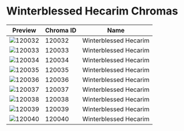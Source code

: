 # Winterblessed Hecarim Chromas

| Preview | Chroma ID | Name |
|---------|-----------|------|
| ![120032](https://raw.communitydragon.org/latest/plugins/rcp-be-lol-game-data/global/default/v1/champion-chroma-images/120/120032.png) | 120032 | Winterblessed Hecarim |
| ![120033](https://raw.communitydragon.org/latest/plugins/rcp-be-lol-game-data/global/default/v1/champion-chroma-images/120/120033.png) | 120033 | Winterblessed Hecarim |
| ![120034](https://raw.communitydragon.org/latest/plugins/rcp-be-lol-game-data/global/default/v1/champion-chroma-images/120/120034.png) | 120034 | Winterblessed Hecarim |
| ![120035](https://raw.communitydragon.org/latest/plugins/rcp-be-lol-game-data/global/default/v1/champion-chroma-images/120/120035.png) | 120035 | Winterblessed Hecarim |
| ![120036](https://raw.communitydragon.org/latest/plugins/rcp-be-lol-game-data/global/default/v1/champion-chroma-images/120/120036.png) | 120036 | Winterblessed Hecarim |
| ![120037](https://raw.communitydragon.org/latest/plugins/rcp-be-lol-game-data/global/default/v1/champion-chroma-images/120/120037.png) | 120037 | Winterblessed Hecarim |
| ![120038](https://raw.communitydragon.org/latest/plugins/rcp-be-lol-game-data/global/default/v1/champion-chroma-images/120/120038.png) | 120038 | Winterblessed Hecarim |
| ![120039](https://raw.communitydragon.org/latest/plugins/rcp-be-lol-game-data/global/default/v1/champion-chroma-images/120/120039.png) | 120039 | Winterblessed Hecarim |
| ![120040](https://raw.communitydragon.org/latest/plugins/rcp-be-lol-game-data/global/default/v1/champion-chroma-images/120/120040.png) | 120040 | Winterblessed Hecarim |